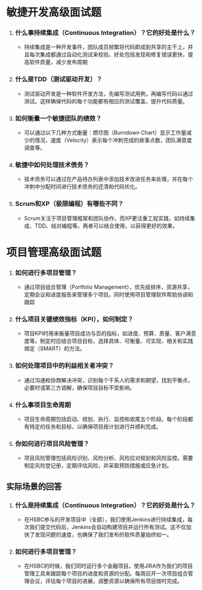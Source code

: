# 敏捷开发高级面试题

1. ### 什么事持续集成（Continuous Integration）？它的好处是什么？

   - 持续集成是一种开发事件，团队成员频繁将代码即成到共享的主干上，并且每次集成都通过自动化测试来校验。好处包括发现和修复错误更快，提高软件质量，减少发布周期

2. ### 什么是TDD（测试驱动开发）？

   - 测试驱动开发是一种软件开发方法，先编写测试用例，再编写代码以通过测试。这样确保代码的每个功能都有相应的测试覆盖，提升代码质量。

3. ### 如何衡量一个敏捷团队的绩效？

   - 可以通过以下几种方式衡量：燃尽图（Burndown Chart）显示工作量减少的情况，速度（Velocity）表示每个冲刺完成的故事点数，团队满意度调查等。

4. ### 敏捷中如何处理技术债务？

   - 技术债务可以通过在产品待办列表中添加技术改进任务来处理，并在每个冲刺中分配时间进行技术债务的还清和代码优化。

5. ### Scrum和XP（极限编程）有哪些不同？

   - Scrum关注于项目管理框架和团队协作，而XP更注重工程实践，如持续集成、TDD、结对编程等。两者可以结合使用，以获得更好的效果。



# 项目管理高级面试题

1. ### 如何进行多项目管理？

   - 通过项目组合管理（Portfolio Management），优先级排序，资源共享，定期会议和进度报告来管理多个项目。同时使用项目管理软件帮助协调和跟踪

2. ### 什么项目关键绩效指标（KPI），如何制定？

   - 项目KPI时用来衡量项目成功与否的指标，如进度、预算、质量、客户满意度等。制定时应结合项目目标，选择具体、可衡量、可实现、相关和实践绑定（SMART）的方法。

3. ### 如何处理项目中的利益相关者冲突？

   - 通过沟通和协商解决冲突，识别每个干系人的需求和期望，找到平衡点，必要时请第三方调解，确保项目目标不受影响。

4. ### 什么事项目生命周期

   - 项目生命周期包括启动、规划、执行、监控和收尾五个阶段。每个阶段都有特定的任务和目标，以确保项目按计划进行并顺利完成。

5. ### 你如何进行项目风险管理？ 

   - 项目风险管理包括风险识别、风险分析、风险应对规划和风险监控。需要制定风险登记册，定期评估风险，并采取预防措施或应急计划。



## 实际场景的回答

1. ### 什么是持续集成（Continuous Integration）？它的好处是什么？

   - 在HSBC参与的开发项目中（全部），我们使用Jenkins进行持续集成，每次我们提交代码后，Jenkins会自动构建项目并运行所有测试。这不仅加快了发现问题的速度，也确保了我们发布的软件质量始终如一。

2. ### 如何进行多项目管理？

   - 在HSBC的时候，我们同时运行多个金融项目。使用JIRA作为我们的项目管理工具来跟踪每个项目的进度和资源的分配。每周召开一次项目组合管理会议，评估每个项目的进展，调整资源以确保所有项目按时完成。